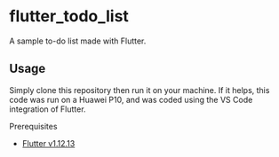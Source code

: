 # flutter_todo_list

A sample to-do list made with Flutter.

## Usage

Simply clone this repository then run it on your machine.
If it helps, this code was run on a Huawei P10, and was coded using the VS Code integration of Flutter.

Prerequisites
 - [Flutter v1.12.13](https://flutter.dev/docs/get-started/install)